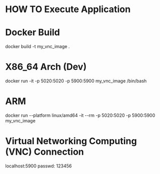 # HOW TO Execute Application

# Docker Build
docker build -t my_vnc_image .

# X86_64 Arch (Dev)
docker run -it -p 5020:5020 -p 5900:5900 my_vnc_image /bin/bash

# ARM
docker run --platform linux/amd64 -it --rm -p 5020:5020 -p 5900:5900 my_vnc_image

# Virtual Networking Computing (VNC) Connection
localhost:5900
passwd: 123456


